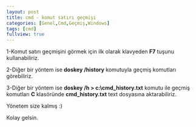 ```yaml
---
layout: post
title: cmd - komut satırı geçmişi
categories: [Genel,Cmd,Geçmiş,Windows]
tags: [cmd]
fullview: true
---
```


1-Komut satırı geçmişini görmek için ilk olarak klavyeden **F7** tuşunu kullanabiliriz.

2-Diğer bir yöntem ise **doskey /history** komutuyla geçmiş komutları görebiliriz.

3-Diğer bir yöntem ise **doskey /h > c:\cmd_history.txt** komutu ile geçmiş komutları **C** klasöründe **cmd_history.txt**
text dosyasına aktarabiliriz.

Yönetem size kalmış :)

Kolay gelsin.

